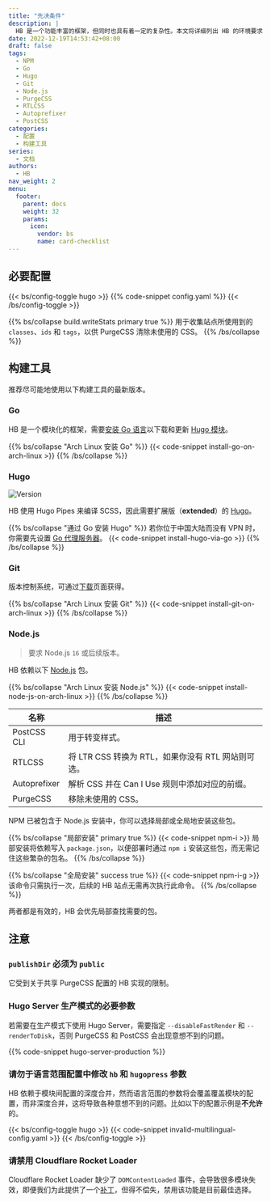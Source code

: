 ```yaml
---
title: "先决条件"
description: |
  HB 是一个功能丰富的框架，但同时也具有着一定的复杂性。本文将详细列出 HB 的环境要求，以便你可以正常地开发和使用 HB 模块和主题。
date: 2022-12-19T14:53:42+08:00
draft: false
tags:
  - NPM
  - Go
  - Hugo
  - Git
  - Node.js
  - PurgeCSS
  - RTLCSS
  - Autoprefixer
  - PostCSS
categories:
  - 配置
  - 构建工具
series:
  - 文档
authors:
  - HB
nav_weight: 2
menu:
  footer:
    parent: docs
    weight: 32
    params:
      icon:
        vendor: bs
        name: card-checklist
---
```


## 必要配置

{{< bs/config-toggle hugo >}}
{{% code-snippet config.yaml %}}
{{< /bs/config-toggle >}}

{{% bs/collapse build.writeStats primary true %}}
用于收集站点所使用到的 `classes`、`ids` 和 `tags`，以供 PurgeCSS 清除未使用的 CSS。
{{% /bs/collapse %}}

## 构建工具

推荐尽可能地使用以下构建工具的最新版本。

### Go

HB 是一个模块化的框架，需要[安装 Go 语言](https://golang.google.cn/dl/)以下载和更新 [Hugo 模块](https://gohugo.io/hugo-modules/use-modules/#prerequisite)。

{{% bs/collapse "Arch Linux 安装 Go" %}}
{{< code-snippet install-go-on-arch-linux >}}
{{% /bs/collapse %}}

### Hugo

![Version](https://img.shields.io/badge/dynamic/json?color=blue&label=requirements&query=requirements&url=https://api.razonyang.com/v1/hugo/modules/github.com/hbstack/hb&style=flat-square)

HB 使用 Hugo Pipes 来编译 SCSS，因此需要扩展版（**extended**）的 [Hugo](https://gohugo.io/installation/)。

{{% bs/collapse "通过 Go 安装 Hugo" %}}
若你位于中国大陆而没有 VPN 时，你需要先设置 [Go 代理服务器](https://hugomods.com/zh-hans/blog/2023/04/go-和-hugo-代理服务器/)。
{{< code-snippet install-hugo-via-go >}}
{{% /bs/collapse %}}

### Git

版本控制系统，可通过[下载](https://git-scm.com/downloads)页面获得。

{{% bs/collapse "Arch Linux 安装 Git" %}}
{{< code-snippet install-git-on-arch-linux >}}
{{% /bs/collapse %}}

### Node.js

> 要求 Node.js `16` 或后续版本。

HB 依赖以下 [Node.js](https://nodejs.org/) 包。

{{% bs/collapse "Arch Linux 安装 Node.js" %}}
{{< code-snippet install-node-js-on-arch-linux >}}
{{% /bs/collapse %}}

| 名称         | 描述                                               |
| ------------ | -------------------------------------------------- |
| PostCSS CLI  | 用于转变样式。                                     |
| RTLCSS       | 将 LTR CSS 转换为 RTL，如果你没有 RTL 网站则可选。 |
| Autoprefixer | 解析 CSS 并在 Can I Use 规则中添加对应的前缀。     |
| PurgeCSS     | 移除未使用的 CSS。                                 |

NPM 已被包含于 Node.js 安装中，你可以选择局部或全局地安装这些包。

{{% bs/collapse "局部安装" primary true %}}
{{< code-snippet npm-i >}}
局部安装将依赖写入 `package.json`，以便部署时通过 `npm i` 安装这些包，而无需记住这些繁杂的包名。
{{% /bs/collapse %}}

{{% bs/collapse "全局安装" success true %}}
{{< code-snippet npm-i-g >}}
该命令只需执行一次，后续的 HB 站点无需再次执行此命令。
{{% /bs/collapse %}}

两者都是有效的，HB 会优先局部查找需要的包。

## 注意

### `publishDir` **必须**为 `public`

它受到关于共享 PurgeCSS 配置的 HB 实现的限制。

### Hugo Server 生产模式的必要参数

若需要在生产模式下使用 Hugo Server，需要指定 `--disableFastRender` 和 `--renderToDisk`，否则 PurgeCSS 和 PostCSS 会出现意想不到的问题。

{{% code-snippet hugo-server-production %}}

### 请勿于语言范围配置中修改 `hb` 和 `hugopress` 参数

HB 依赖于模块间配置的深度合并，然而语言范围的参数将会覆盖覆盖模块的配置，而非深度合并，这将导致各种意想不到的问题。比如以下的配置示例是**不允许**的。

{{< bs/config-toggle hugo >}}
{{< code-snippet invalid-multilingual-config.yaml >}}
{{< /bs/config-toggle >}}

### 请禁用 Cloudflare Rocket Loader

Cloudflare Rocket Loader 缺少了 `DOMContentLoaded` 事件，会导致很多模块失效，即便我们为此提供了一个[补丁](https://github.com/hbstack/cloudflare-rocket-loader)，但得不偿失，禁用该功能是目前最佳选择。
